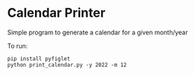 
# Calendar Printer

Simple program to generate a calendar for a given month/year

To run:

```
pip install pyfiglet
python print_calendar.py -y 2022 -m 12
```
